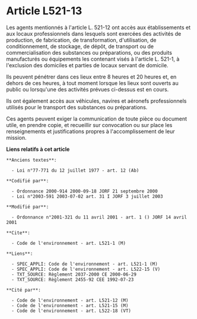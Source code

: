 # Article L521-13

Les agents mentionnés à l'article L. 521-12 ont accès aux établissements et aux locaux professionnels dans lesquels sont
exercées des activités de production, de fabrication, de transformation, d'utilisation, de conditionnement, de stockage, de
dépôt, de transport ou de commercialisation des substances ou préparations, ou des produits manufacturés ou équipements les
contenant visés à l'article L. 521-1, à l'exclusion des domiciles et parties de locaux servant de domicile.

Ils peuvent pénétrer dans ces lieux entre 8 heures et 20 heures et, en dehors de ces heures, à tout moment lorsque les lieux
sont ouverts au public ou lorsqu'une des activités prévues ci-dessus est en cours.

Ils ont également accès aux véhicules, navires et aéronefs professionnels utilisés pour le transport des substances ou
préparations.

Ces agents peuvent exiger la communication de toute pièce ou document utile, en prendre copie, et recueillir sur convocation
ou sur place les renseignements et justifications propres à l'accomplissement de leur mission.

**Liens relatifs à cet article**

	**Anciens textes**:

	  - Loi n°77-771 du 12 juillet 1977 - art. 12 (Ab)

	**Codifié par**:

	  - Ordonnance 2000-914 2000-09-18 JORF 21 septembre 2000
	  - Loi n°2003-591 2003-07-02 art. 31 I JORF 3 juillet 2003

	**Modifié par**:

	  - Ordonnance n°2001-321 du 11 avril 2001 - art. 1 () JORF 14 avril 2001

	**Cite**:

	  - Code de l'environnement - art. L521-1 (M)

	**Liens**:

	  - SPEC_APPLI: Code de l'environnement - art. L521-1 (M)
	  - SPEC_APPLI: Code de l'environnement - art. L522-15 (V)
	  - TXT_SOURCE: Règlement 2037-2000 CE 2000-06-29
	  - TXT_SOURCE: Règlement 2455-92 CEE 1992-07-23

	**Cité par**:

	  - Code de l'environnement - art. L521-12 (M)
	  - Code de l'environnement - art. L521-15 (M)
	  - Code de l'environnement - art. L522-18 (VT)
